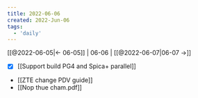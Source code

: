 ```yaml
---
title: 2022-06-06
created: 2022-Jun-06
tags:
  - 'daily'
---
```


[[@2022-06-05|<- 06-05]] | 06-06 | [[@2022-06-07|06-07 ->]]


- [x] [[Support build PG4 and Spica+ parallel]]
- [[ZTE change PDV guide]]
- [[Nop thue cham.pdf]]